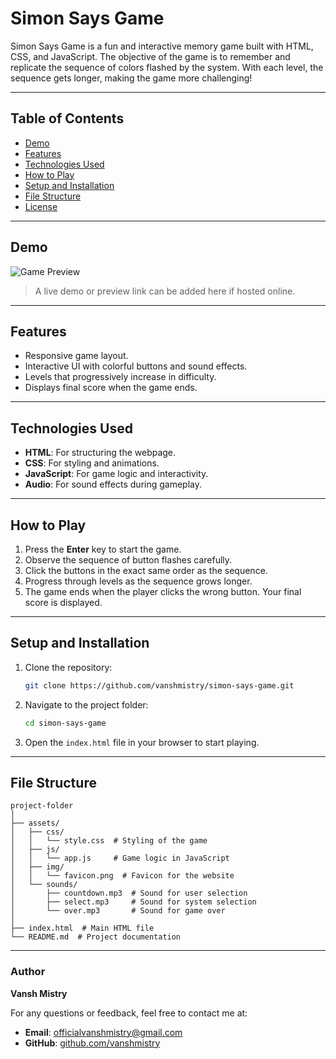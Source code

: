 # Simon Says Game

Simon Says Game is a fun and interactive memory game built with HTML, CSS, and JavaScript. The objective of the game is to remember and replicate the sequence of colors flashed by the system. With each level, the sequence gets longer, making the game more challenging!

---

## Table of Contents
- [Demo](#demo)
- [Features](#features)
- [Technologies Used](#technologies-used)
- [How to Play](#how-to-play)
- [Setup and Installation](#setup-and-installation)
- [File Structure](#file-structure)
- [License](#license)

---

## Demo
![Game Preview](assets/img/demo.png)

> A live demo or preview link can be added here if hosted online.

---

## Features
- Responsive game layout.
- Interactive UI with colorful buttons and sound effects.
- Levels that progressively increase in difficulty.
- Displays final score when the game ends.

---

## Technologies Used
- **HTML**: For structuring the webpage.
- **CSS**: For styling and animations.
- **JavaScript**: For game logic and interactivity.
- **Audio**: For sound effects during gameplay.

---

## How to Play
1. Press the **Enter** key to start the game.
2. Observe the sequence of button flashes carefully.
3. Click the buttons in the exact same order as the sequence.
4. Progress through levels as the sequence grows longer.
5. The game ends when the player clicks the wrong button. Your final score is displayed.

---

## Setup and Installation
1. Clone the repository:
   ```bash
   git clone https://github.com/vanshmistry/simon-says-game.git
   ```
2. Navigate to the project folder:
   ```bash
   cd simon-says-game
   ```
3. Open the `index.html` file in your browser to start playing.

---

## File Structure
```
project-folder
│
├── assets/
│   ├── css/
│   │   └── style.css  # Styling of the game
│   ├── js/
│   │   └── app.js     # Game logic in JavaScript
│   ├── img/
│   │   └── favicon.png  # Favicon for the website
│   └── sounds/
│       ├── countdown.mp3  # Sound for user selection
│       ├── select.mp3     # Sound for system selection
│       └── over.mp3       # Sound for game over
│
├── index.html  # Main HTML file
└── README.md  # Project documentation
```

---

### Author
**Vansh Mistry**

For any questions or feedback, feel free to contact me at:
- **Email**: [officialvanshmistry@gmail.com](mailto:officialvanshmistry@gmail.com)
- **GitHub**: [github.com/vanshmistry](https://github.com/vanshmistry)


